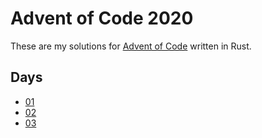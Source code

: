 # Advent of Code 2020

These are my solutions for [Advent of Code](https://adventofcode.com) written in Rust.

## Days

* [01](./c01/src/main.rs)
* [02](./c02/src/main.rs)
* [03](./c03/src/main.rs)
